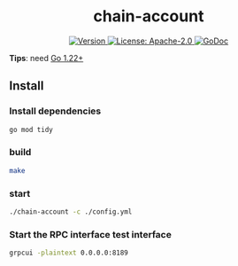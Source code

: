 <!--
parent:
  order: false
-->

<div align="center">
  <h1> chain-account </h1>
</div>

<div align="center">
  <a href="https://github.com/the-web3/rpc-service/releases/latest">
    <img alt="Version" src="https://img.shields.io/github/tag/the-web3/rpc-service.svg" />
  </a>
  <a href="https://github.com/the-web3/rpc-service/blob/main/LICENSE">
    <img alt="License: Apache-2.0" src="https://img.shields.io/github/license/the-web3/rpc-service.svg" />
  </a>
  <a href="https://pkg.go.dev/github.com/the-web3/rpc-service">
    <img alt="GoDoc" src="https://godoc.org/github.com/the-web3/rpc-service?status.svg" />
  </a>
</div>


**Tips**: need [Go 1.22+](https://golang.org/dl/)

## Install

### Install dependencies
```bash
go mod tidy
```
### build
```bash
make 
```

### start
```bash
./chain-account -c ./config.yml
```

### Start the RPC interface test interface

```bash
grpcui -plaintext 0.0.0.0:8189
```

